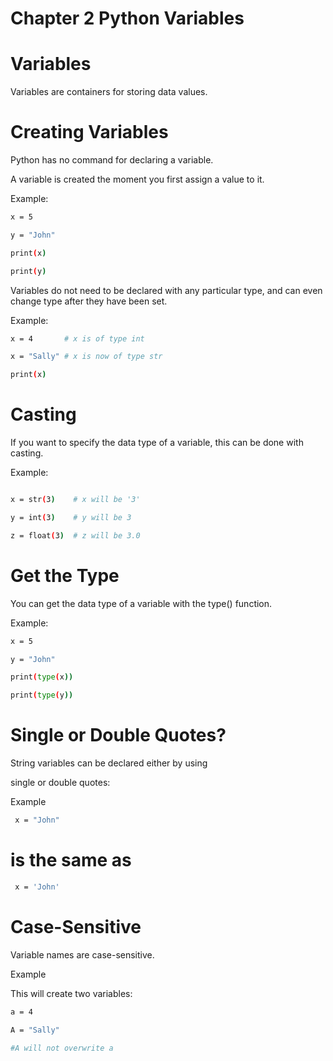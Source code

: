# Chapter 2 Python Variables
# Variables

Variables are containers for storing data values.

# Creating Variables

Python has no command for declaring a variable.

A variable is created the moment you first assign a value to it.

Example:

```bash
x = 5

y = "John"

print(x)

print(y)
```

Variables do not need to be declared with any particular type, and can even change type after they have been set.

Example:

```bash
x = 4       # x is of type int

x = "Sally" # x is now of type str

print(x)
```


# Casting

If you want to specify the data type of a variable, this can be done with casting.

Example:
```bash

x = str(3)    # x will be '3'

y = int(3)    # y will be 3

z = float(3)  # z will be 3.0 

```



# Get the Type
You can get the data type of a variable with the type() function.

Example:
```bash
x = 5

y = "John"

print(type(x))

print(type(y)) 
```

# Single or Double Quotes?

String variables can be declared either by using 

single or double quotes:

Example

```bash
 x = "John"
```

# is the same as
```bash
 x = 'John'

```
# Case-Sensitive

Variable names are case-sensitive.

Example

This will create two variables:

```bash
a = 4

A = "Sally"

#A will not overwrite a 

```
